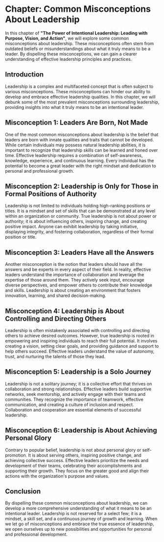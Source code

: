Chapter: Common Misconceptions About Leadership
===============================================

In this chapter of **"The Power of Intentional Leadership: Leading with Purpose, Vision, and Action"**, we will explore some common misconceptions about leadership. These misconceptions often stem from outdated beliefs or misunderstandings about what it truly means to be a leader. By dispelling these misconceptions, we can gain a clearer understanding of effective leadership principles and practices.

Introduction
------------

Leadership is a complex and multifaceted concept that is often subject to various misconceptions. These misconceptions can hinder our ability to develop and embrace effective leadership qualities. In this chapter, we will debunk some of the most prevalent misconceptions surrounding leadership, providing insights into what it truly means to be an intentional leader.

Misconception 1: Leaders Are Born, Not Made
-------------------------------------------

One of the most common misconceptions about leadership is the belief that leaders are born with innate qualities and traits that cannot be developed. While certain individuals may possess natural leadership abilities, it is important to recognize that leadership skills can be learned and honed over time. Effective leadership requires a combination of self-awareness, knowledge, experience, and continuous learning. Every individual has the potential to become a great leader with the right mindset and dedication to personal and professional growth.

Misconception 2: Leadership is Only for Those in Formal Positions of Authority
------------------------------------------------------------------------------

Leadership is not limited to individuals holding high-ranking positions or titles. It is a mindset and set of skills that can be demonstrated at any level within an organization or community. True leadership is not about power or authority; it is about influencing others, inspiring change, and creating positive impact. Anyone can exhibit leadership by taking initiative, displaying integrity, and fostering collaboration, regardless of their formal position or title.

Misconception 3: Leaders Have all the Answers
---------------------------------------------

Another misconception is the notion that leaders should have all the answers and be experts in every aspect of their field. In reality, effective leaders understand the importance of collaboration and leverage the expertise of those around them. They actively seek input, encourage diverse perspectives, and empower others to contribute their knowledge and skills. Leadership is about creating an environment that fosters innovation, learning, and shared decision-making.

Misconception 4: Leadership is About Controlling and Directing Others
---------------------------------------------------------------------

Leadership is often mistakenly associated with controlling and directing others to achieve desired outcomes. However, true leadership is rooted in empowering and inspiring individuals to reach their full potential. It involves creating a vision, setting clear goals, and providing guidance and support to help others succeed. Effective leaders understand the value of autonomy, trust, and nurturing the talents of those they lead.

Misconception 5: Leadership is a Solo Journey
---------------------------------------------

Leadership is not a solitary journey; it is a collective effort that thrives on collaboration and strong relationships. Effective leaders build supportive networks, seek mentorship, and actively engage with their teams and communities. They recognize the importance of teamwork, effective communication, and creating a culture of inclusion and respect. Collaboration and cooperation are essential elements of successful leadership.

Misconception 6: Leadership is About Achieving Personal Glory
-------------------------------------------------------------

Contrary to popular belief, leadership is not about personal glory or self-promotion. It is about serving others, inspiring positive change, and achieving collective success. Effective leaders prioritize the needs and development of their teams, celebrating their accomplishments and supporting their growth. They focus on the greater good and align their actions with the organization's purpose and values.

Conclusion
----------

By dispelling these common misconceptions about leadership, we can develop a more comprehensive understanding of what it means to be an intentional leader. Leadership is not reserved for a select few; it is a mindset, a skill set, and a continuous journey of growth and learning. When we let go of misconceptions and embrace the true essence of leadership, we open ourselves up to new possibilities and opportunities for personal and professional development.
